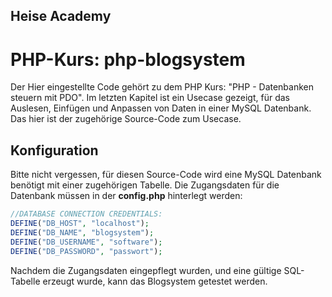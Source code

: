 ## Heise Academy

# PHP-Kurs: php-blogsystem

Der Hier eingestellte Code gehört zu dem PHP Kurs: "PHP - Datenbanken steuern mit PDO".
Im letzten Kapitel ist ein Usecase gezeigt, für das Auslesen, Einfügen und Anpassen von Daten in einer MySQL Datenbank.
Das hier ist der zugehörige Source-Code zum Usecase.

## Konfiguration

Bitte nicht vergessen, für diesen Source-Code wird eine MySQL Datenbank benötigt mit einer zugehörigen Tabelle.
Die Zugangsdaten für die Datenbank müssen in der **config.php** hinterlegt werden:

```php
//DATABASE CONNECTION CREDENTIALS:
DEFINE("DB_HOST", "localhost");
DEFINE("DB_NAME", "blogsystem");
DEFINE("DB_USERNAME", "software");
DEFINE("DB_PASSWORD", "passwort");
```

Nachdem die Zugangsdaten eingepflegt wurden, und eine gültige SQL-Tabelle erzeugt wurde, kann das Blogsystem getestet werden.
